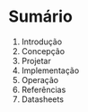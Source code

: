# Sumário
1. Introdução
2.  Concepção
3.  Projetar 
4.  Implementação
5.  Operação
6.  Referências
7.  Datasheets

